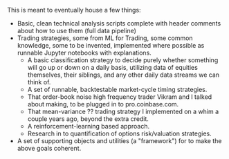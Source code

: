 This is meant to eventually house a few things:

- Basic, clean technical analysis scripts complete with header comments about how to use them (full data pipeline)
- Trading strategies, some from ML for Trading, some common knowledge, some to be invented, implemented where possible as runnable Jupyter notebooks with explanations.
  - A basic classification strategy to decide purely whether something will go up or down on a daily basis, utilizing data of equities themselves, their siblings, and any other daily data streams we can think of.
  - A set of runnable, backtestable market-cycle timing strategies.
  - That order-book noise high frequency trader Vikram and I talked about making, to be plugged in to pro.coinbase.com.
  - That mean-variance ?? trading strategy I implemented on a whim a couple years ago, beyond the extra credit.
  - A reinforcement-learning based approach.
  - Research in to quantification of options risk/valuation strategies.
- A set of supporting objects and utilities (a "framework") for to make the above goals coherent.
